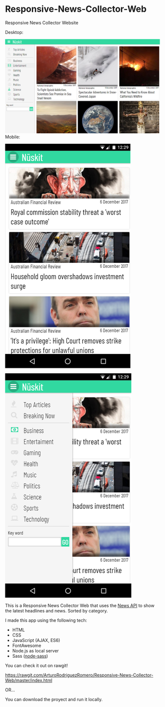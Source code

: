 # Responsive-News-Collector-Web
Responsive News Collector Website

Desktop:

![Screen Capture](/screencaps/capture1.PNG)
Mobile:

![Screen Capture](/screencaps/capture2.PNG)

![Screen Capture](/screencaps/capture3.PNG)

This is a Responsive News Collector Web that uses the [News API](https://newsapi.org/) to show the latest headlines and news. Sorted by category.

I made this app using the following tech:

* HTML
* CSS
* JavaScript (AJAX, ES6)
* FontAwesome
* Node.js as local server
* Sass ([node-sass](https://www.npmjs.com/package/node-sass))

You can check it out on rawgit! 

https://rawgit.com/ArturoRodriguezRomero/Responsive-News-Collector-Web/master/index.html

OR...

You can download the proyect and run it locally.
